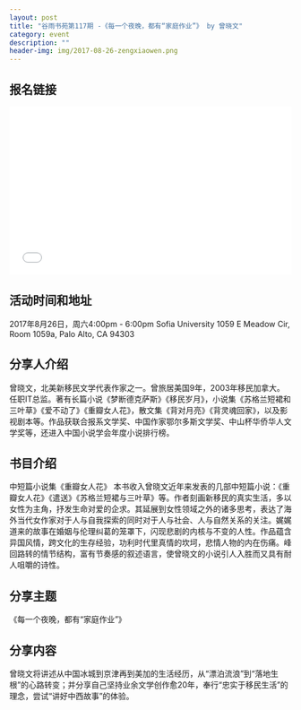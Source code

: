 ```yaml
---
layout: post
title: "谷雨书苑第117期 -《每一个夜晚，都有“家庭作业”》 by 曾晓文"
category: event
description: ""
header-img: img/2017-08-26-zengxiaowen.png
---
```


## 报名链接
<div style="width:100%; text-align:left;" ><iframe src="//eventbrite.com/tickets-external?eid=37234258670&ref=etckt" frameborder="0" height="300" width="100%" vspace="0" hspace="0" marginheight="5" marginwidth="5" scrolling="auto" allowtransparency="true"></iframe></div>

## 活动时间和地址
2017年8月26日，周六4:00pm - 6:00pm
Sofia University
1059 E Meadow Cir, Room 1059a,
Palo Alto, CA 94303

## 分享人介绍

曾晓文，北美新移民文学代表作家之一。曾旅居美国9年，2003年移民加拿大。任职IT总监。著有长篇小说《梦断德克萨斯》《移民岁月》，小说集《苏格兰短裙和三叶草》《爱不动了》《重瓣女人花》，散文集《背对月亮》《背灵魂回家》，以及影视剧本等。作品获联合报系文学奖、中国作家鄂尔多斯文学奖、中山杯华侨华人文学奖等，还进入中国小说学会年度小说排行榜。

## 书目介绍
中短篇小说集《重瓣女人花》
本书收入曾晓文近年来发表的几部中短篇小说：《重瓣女人花》《遣送》《苏格兰短裙与三叶草》等。作者刻画新移民的真实生活，多以女性为主角，抒发生命对爱的企求。其延展到女性领域之外的诸多思考，表达了海外当代女作家对于人与自我探索的同时对于人与社会、人与自然关系的关注。娓娓道来的故事在婚姻与伦理纠葛的笼罩下，闪现悲剧的内核与不变的人性。作品蕴含异国风情，跨文化的生存经验，功利时代里真情的坎坷，悲情人物的内在伤痛。峰回路转的情节结构，富有节奏感的叙述语言，使曾晓文的小说引人入胜而又具有耐人咀嚼的诗性。

## 分享主题

《每一个夜晚，都有“家庭作业”》


## 分享内容 

曾晓文将讲述从中国冰城到京津再到美加的生活经历，从“漂泊流浪”到“落地生根”的心路转变；并分享自己坚持业余文学创作愈20年，奉行“忠实于移民生活”的理念，尝试“讲好中西故事”的体验。
